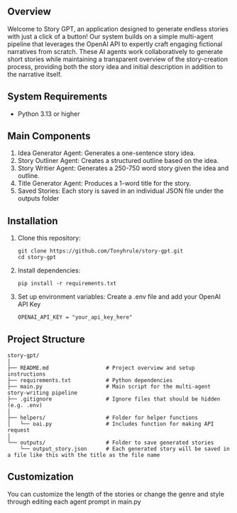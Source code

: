 ## Overview
Welcome to Story GPT, an application designed to generate endless stories with just a click of a button! Our system builds on a simple multi-agent pipeline that leverages the OpenAI API to expertly craft engaging fictional narratives from scratch. These AI agents work collaboratively to generate short stories while maintaining a transparent overview of the story-creation process, providing both the story idea and initial description in addition to the narrative itself. 
## System Requirements
* Python 3.13 or higher
## Main Components

1. Idea Generator Agent: Generates a one-sentence story idea.
2. Story Outliner Agent: Creates a structured outline based on the idea.
3. Story Writier Agent: Generates a 250-750 word story given the idea and outline.
4. Title Generator Agent: Produces a 1-word title for the story.
5. Saved Stories: Each story is saved in an individual JSON file under the outputs folder
## Installation
1. Clone this repository:
   ```
   git clone https://github.com/Tonyhrule/story-gpt.git
   cd story-gpt
   ```
2. Install dependencies:
   ```
   pip install -r requirements.txt
   ```
3. Set up environment variables: Create a .env file and add your OpenAI API Key
   ```
   OPENAI_API_KEY = "your_api_key_here"
   ```
## Project Structure
```
story-gpt/
│
├── README.md                  # Project overview and setup instructions
├── requirements.txt           # Python dependencies
├── main.py                    # Main script for the multi-agent story-writing pipeline
├── .gitignore                 # Ignore files that should be hidden (e.g. .env)
│
├── helpers/                   # Folder for helper functions
│   └── oai.py                 # Includes function for making API request
│
└── outputs/                   # Folder to save generated stories
    └── output_story.json      # Each generated story will be saved in a file like this with the title as the file name
```
## Customization
You can customize the length of the stories or change the genre and style through editing each agent prompt in main.py

